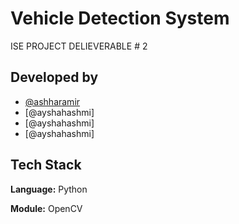 
# Vehicle Detection System

ISE PROJECT DELIEVERABLE # 2


## Developed by

- [@ashharamir](https://www.github.com/ashharamir)
- [@ayshahashmi]
- [@ayshahashmi]
- [@ayshahashmi]




## Tech Stack

**Language:** Python

**Module:** OpenCV

